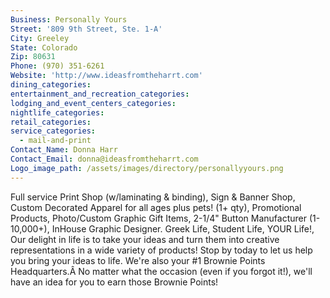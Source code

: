 ```yaml
---
Business: Personally Yours
Street: '809 9th Street, Ste. 1-A'
City: Greeley
State: Colorado
Zip: 80631
Phone: (970) 351-6261
Website: 'http://www.ideasfromtheharrt.com'
dining_categories:
entertainment_and_recreation_categories:
lodging_and_event_centers_categories:
nightlife_categories:
retail_categories:
service_categories:
  - mail-and-print
Contact_Name: Donna Harr
Contact_Email: donna@ideasfromtheharrt.com
Logo_image_path: /assets/images/directory/personallyyours.png
---
```



Full service Print Shop (w/laminating & binding), Sign & Banner Shop, Custom Decorated Apparel for all ages plus pets! (1+ qty), Promotional Products, Photo/Custom Graphic Gift Items, 2-1/4" Button Manufacturer (1-10,000+), InHouse Graphic Designer. Greek Life, Student Life, YOUR Life!, Our delight in life is to take your ideas and turn them into creative representations in a wide variety of products! Stop by today to let us help you bring your ideas to life. We're also your #1 Brownie Points Headquarters.Â No matter what the occasion (even if you forgot it!), we'll have an idea for you to earn those Brownie Points!
